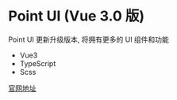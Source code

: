 # Point UI (Vue 3.0 版)

Point UI 更新升级版本, 将拥有更多的 UI 组件和功能

- Vue3 
- TypeScript
- Scss 

 [官网地址](https://chaunceym.github.io/point-ui-vue3/index.html)

